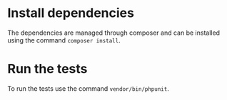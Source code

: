 # Install dependencies

The dependencies are managed through composer and can be installed using the command `composer install`.

# Run the tests

To run the tests use the command `vendor/bin/phpunit`.
